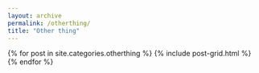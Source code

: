 ```yaml
---
layout: archive
permalink: /otherthing/
title: "Other thing"
---
```


<div class="tiles">
{% for post in site.categories.otherthing %}
  {% include post-grid.html %}
{% endfor %}
</div><!-- /.tiles -->